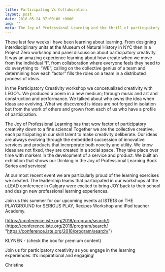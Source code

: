```yaml
---
title: Participating Vs Collaboration
layout: post
date: 2018-05-24 07:00:00 +0000
img: ''
meta: The Joy of Professional Learning and the thrill of participatory creativity.
---
```

These last few weeks I have been learning about learning. From designing interdisciplinary units at the Museum of Natural History in NYC then in a Project Zero workshop and panel discussion about participatory creativity. It was an amazing experience learning about how create when we move from the individual “I”, from collaboration where everyone feels they need to do everything to  “WE“, calling on the collective genius of a team and determining how each “actor” fills the roles on a team in a distributed process of ideas.

In the Participatory Creativity workshop we concetualized creativity with LEGO’s. We produced a poem in a new medium; through music and art and construction and performance. We talked about who owns the idea when ideas are evolving. What we discovered is ideas are not forged in isolation but from the work of others and grown from each of us who have a profile of participation.

The Joy of Professional Learning has that wow factor of participatory creativity down to a fine science!  Together we are the collective creative, each participating in our skill talent to make creativity deliberate. Our ideas are always evolving through the embedded succession of innovative services and products that incorporate both novelty and utility. We know ideas are not fixed, they are created in a social space. They take place over time with markers in the development of a service and product. We built an exhibition that shows our thinking in the Joy of Professional Learning Book Series and services!

At our most recent event we are particularly proud of the learning exercises we created. The leadership teams that participated in our workshops at the uLEAD conference in Calgary were excited to bring JOY back to their school and design new professional learning experiences.

Join us this summer for our upcoming events at ISTE18 on THE PLAYGROUND for SERIOUS PLAY, Recipes Workshop and iPad teacher Academy.

[https://conference.iste.org/2018/program/search/](https://conference.iste.org/2018/program/search/ "https://conference.iste.org/2018/program/search/")

KLYNEN - (check the box for premium content)

Join us for participatory creativity as you engage in the learning experiences. It’s inspirational and engaging!

Christine